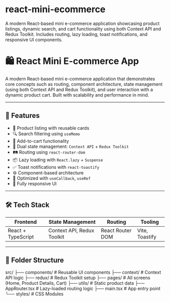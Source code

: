 # react-mini-ecommerce
A modern React-based mini e-commerce application showcasing product listings, dynamic search, and cart functionality using both Context API and Redux Toolkit. Includes routing, lazy loading, toast notifications, and responsive UI components.

# 🛍️ React Mini E-commerce App

A modern React-based mini e-commerce application that demonstrates core concepts such as routing, component architecture, state management (using both Context API and Redux Toolkit), and user interaction with a dynamic product cart. Built with scalability and performance in mind.

---

## 🚀 Features

- 🧩 Product listing with reusable cards  
- 🔍 Search filtering using `useMemo`  
- 🛒 Add-to-cart functionality  
- 🎯 Dual state management: `Context API` + `Redux Toolkit`  
- 🛤️ Routing using `react-router-dom`  
- 📦 Lazy loading with `React.lazy` + `Suspense`  
- ✅ Toast notifications with `react-toastify`  
- ⚙️ Component-based architecture  
- 🧠 Optimized with `useCallback`, `useRef`  
- 📱 Fully responsive UI  

---

## 🛠️ Tech Stack

| Frontend      | State Management     | Routing            | Tooling           |
|---------------|----------------------|--------------------|-------------------|
| React + TypeScript | Context API, Redux Toolkit | React Router DOM | Vite, Toastify    |

---

## 📂 Folder Structure

src/
├── components/ # Reusable UI components
├── context/ # Context API logic
├── redux/ # Redux Toolkit setup
├── pages/ # All screens (Home, Product Details, Cart)
├── utils/ # Static product data
├── AppRouter.tsx # Lazy-loaded routing logic
├── main.tsx # App entry point
└── styles/ # CSS Modules
